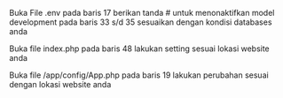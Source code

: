 Buka File .env
pada baris 17 berikan tanda # untuk menonaktifkan model development
pada baris 33 s/d 35 sesuaikan dengan kondisi databases anda

Buka file index.php
pada baris 48 lakukan setting sesuai lokasi website anda

Buka file /app/config/App.php
pada baris 19 lakukan perubahan sesuai dengan lokasi website anda

